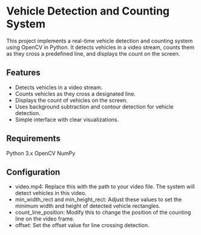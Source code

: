 # Vehicle Detection and Counting System
This project implements a real-time vehicle detection and counting system using OpenCV in Python. It detects vehicles in a video stream, counts them as they cross a predefined line, and displays the count on the screen.

## Features
- Detects vehicles in a video stream.
- Counts vehicles as they cross a designated line.
- Displays the count of vehicles on the screen.
- Uses background subtraction and contour detection for vehicle detection.
- Simple interface with clear visualizations.
## Requirements
Python 3.x
OpenCV
NumPy
## Configuration
- video.mp4: Replace this with the path to your video file. The system will detect vehicles in this video.
- min_width_rect and min_height_rect: Adjust these values to set the minimum width and height of detected vehicle rectangles.
- count_line_position: Modify this to change the position of the counting line on the video frame.
- offset: Set the offset value for line crossing detection.
